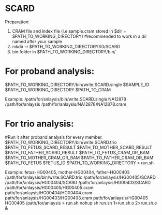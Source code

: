 # SCARD

Preparation:
1. CRAM file and index file (i.e sample.cram stored in $dir = $PATH_TO_WORKING_DIRECTORY) #recommended to work in a dir named after your sample
2. mkdir -r $PATH_TO_WORKING_DIRECTORY/ID/SCARD
3. bin folder in $PATH_TO_WORKING_DIRECTORY/bin/

# For proband analysis:
$PATH_TO_WORKING_DIRECTORY/bin/write.SCARD.single $SAMPLE_ID $PATH_TO_WORKING_DIRECTORY $PATH_TO_CRAM

Example: /path/for/anlaysis/bin/write.SCARD.single NA12878 /path/for/anlaysis /path/for/anlaysis/NA12878/NA12878.cram

# For trio analysis:
#Run it after proband analysis for every member.
$PATH_TO_WORKING_DIRECTORY/bin/write.SCARD.trio $PATH_TO_FETUS_SCARD_RESULT $PATH_TO_MOTHER_SCARD_RESULT $PATH_TO_FATHER_SCARD_RESULT $PATH_TO_FETUS_CRAM_OR_BAM $PATH_TO_MOTHER_CRAM_OR_BAM $PATH_TO_FATHER_CRAM_OR_BAM $PATH_TO_FETUS $FETUS_ID $PATH_TO_WORKING_DIRECTORY > run.sh

Example: fetus-HG00405, mother-HG00404, father-HG00403
/path/for/anlaysis/bin/write.SCARD.trio /path/for/anlaysis/HG00405/SCARD /path/for/anlaysis/HG00404/SCARD /path/for/anlaysis/HG00403/SCARD /path/for/anlaysis/HG00405/HG00405.cram path/for/anlaysis/HG00404/HG00404.cram path/for/anlaysis/HG00403/HG00403.cram path/for/anlaysis/HG00405 HG00405 /path/for/anlaysis > run.sh 
nohup sh run.sh 1>run.sh.o 2>run.sh.e &
